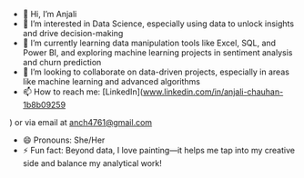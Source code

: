 - 👋 Hi, I’m Anjali
- 👀 I’m interested in Data Science, especially using data to unlock insights and drive decision-making
- 🌱 I’m currently learning data manipulation tools like Excel, SQL, and Power BI, and exploring machine learning projects in sentiment analysis and churn prediction
- 💞️ I’m looking to collaborate on data-driven projects, especially in areas like machine learning and advanced algorithms
- 📫 How to reach me: [LinkedIn](www.linkedin.com/in/anjali-chauhan-1b8b09259

) or via email at anch4761@gmail.com
- 😄 Pronouns: She/Her
- ⚡ Fun fact: Beyond data, I love painting—it helps me tap into my creative side and balance my analytical work!

<!---
a-njal/a-njal is a ✨ special ✨ repository because its `README.md` (this file) appears on your GitHub profile.
You can click the Preview link to take a look at your changes.
--->

